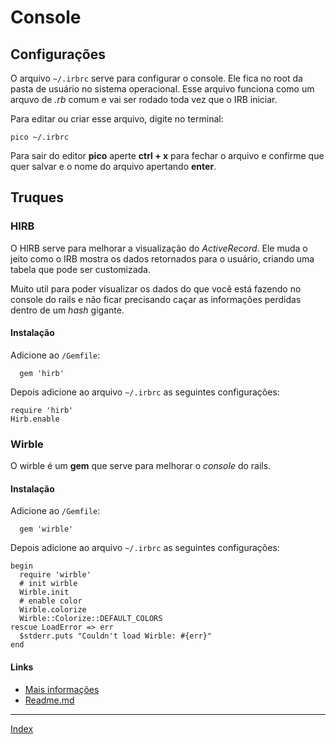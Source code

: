 # Console

## Configurações

O arquivo ```~/.irbrc``` serve para configurar o console. Ele fica no root da pasta de usuário no sistema operacional. Esse arquivo funciona como um arquvo de *.rb* comum e vai ser rodado toda vez que o IRB iniciar.

Para editar ou criar esse arquivo, digite no terminal:

```pico ~/.irbrc```

Para sair do editor **pico** aperte **ctrl + x** para fechar o arquivo e confirme que quer salvar e o nome do arquivo apertando **enter**.

## Truques

### HIRB

O HIRB serve para melhorar a visualização do *ActiveRecord*. Ele muda o jeito como o IRB mostra os dados retornados para o usuário, criando uma tabela que pode ser customizada.

Muito util para poder visualizar os dados do que você está fazendo no console do rails e não ficar precisando caçar as informações perdidas dentro de um *hash* gigante.

#### Instalação

Adicione ao ```/Gemfile```:

	  gem 'hirb'
	  
Depois adicione ao arquivo ```~/.irbrc``` as seguintes configurações: 

	require 'hirb'
	Hirb.enable 

### Wirble

O wirble é um **gem** que serve para melhorar o *console* do rails.

#### Instalação

Adicione ao ```/Gemfile```:

	  gem 'wirble'
	
Depois adicione ao arquivo ```~/.irbrc``` as seguintes configurações:

	begin
	  require 'wirble'
	  # init wirble
	  Wirble.init
	  # enable color
	  Wirble.colorize
	  Wirble::Colorize::DEFAULT_COLORS
	rescue LoadError => err
	  $stderr.puts "Couldn't load Wirble: #{err}"
	end
	
#### Links

* [Mais informações](http://pablotron.org/software/wirble/)
* [Readme.md](http://pablotron.org/software/wirble/README)

-----------------

[Index](index.md)

<!-- Highlight syntax for Mou.app, insert at the bottom of the markdown document  -->
 
<script src="http://yandex.st/highlightjs/7.3/highlight.min.js"></script>
<link rel="stylesheet" href="http://yandex.st/highlightjs/7.3/styles/github.min.css">
<script>
  hljs.initHighlightingOnLoad();
</script>
